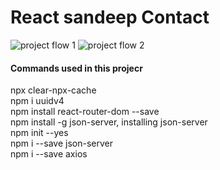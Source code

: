 # React sandeep Contact
![project flow 1](https://user-images.githubusercontent.com/15065451/173189907-2f9366ae-dbdc-42eb-b45e-5140d28e81cd.png)
![project flow 2](https://user-images.githubusercontent.com/15065451/173189962-7de951ed-a0a2-48ad-ae23-79e76ca3b58f.png)


<h4>Commands used in this projecr</h4>
npx clear-npx-cache
<br/>
npm i uuidv4
<br/>
npm install react-router-dom --save
<br/>
npm install -g json-server, installing json-server
<br/>
npm init --yes
<br/>
npm i --save json-server
<br/>
npm i --save axios
